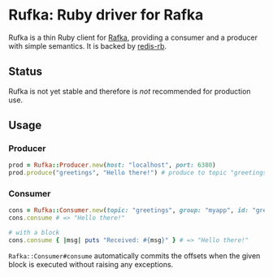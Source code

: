 Rufka: Ruby driver for Rafka
===============================================================================
Rufka is a thin Ruby client for [Rafka](https://github.com/skroutz/rafka),
providing a consumer and a producer with simple semantics. It is backed by
[redis-rb](https://github.com/redis/redis-rb).

Status
-------------------------------------------------------------------------------

Rufka is not yet stable and therefore is _not_ recommended for production use.





Usage
-------------------------------------------------------------------------------

### Producer

```ruby
prod = Rufka::Producer.new(host: "localhost", port: 6380)
prod.produce("greetings", "Hello there!") # produce to topic "greetings"
```




### Consumer

```ruby
cons = Rufka::Consumer.new(topic: "greetings", group: "myapp", id: "greeter1")
cons.consume # => "Hello there!"

# with a block
cons.consume { |msg| puts "Received: #{msg}" } # => "Hello there!"
```

`Rafka::Consumer#consume` automatically commits the offsets when the given block
is executed without raising any exceptions.
